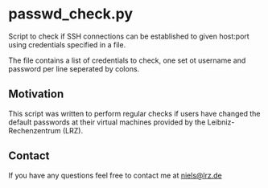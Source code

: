 # passwd_check.py

Script to check if SSH connections can be established to given host:port
using credentials specified in a file.

The file contains a list of credentials to check, one set ot username and
password per line seperated by colons.

## Motivation
This script was written to perform regular checks if users have changed the
default passwords at their virtual machines provided by the Leibniz-Rechenzentrum (LRZ).

## Contact
If you have any questions feel free to contact me at <niels@lrz.de>